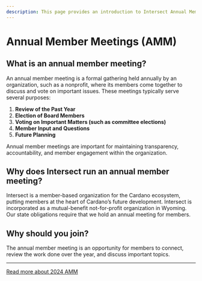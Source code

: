 ```yaml
---
description: This page provides an introduction to Intersect Annual Member Meetings
---
```


# Annual Member Meetings (AMM)

## What is an annual member meeting?

An annual member meeting is a formal gathering held annually by an organization, such as a nonprofit, where its members come together to discuss and vote on important issues. These meetings typically serve several purposes:

1. **Review of the Past Year**
2. **Election of Board Members**
3. **Voting on Important Matters (such as committee elections)**
4. **Member Input and Questions**
5. **Future Planning**

Annual member meetings are important for maintaining transparency, accountability, and member engagement within the organization.

## Why does Intersect run an annual member meeting?

Intersect is a member-based organization for the Cardano ecosystem, putting members at the heart of Cardano’s future development. Intersect is incorporated as a mutual-benefit not-for-profit organization in Wyoming. Our state obligations require that we hold an annual meeting for members.

## Why should you join?

The annual member meeting is an opportunity for members to connect, review the work done over the year, and discuss important topics.

***

[Read more about 2024 AMM](https://intersectmbo.org/news/intersects-annual-member-meetings)
